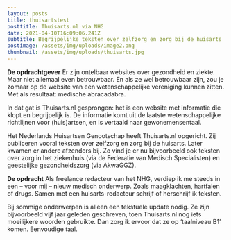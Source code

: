 ```yaml
---
layout: posts
title: thuisartstest
posttitle: Thuisarts.nl via NHG
date: 2021-04-10T16:09:06.241Z
subtitle: Begrijpelijke teksten over zelfzorg en zorg bij de huisarts
postimage: /assets/img/uploads/image2.png
thumbnail: /assets/img/uploads/thuisarts.jpg
---
```

**De opdrachtgever**
Er zijn ontelbaar websites over gezondheid en ziekte. Maar niet allemaal even betrouwbaar. En als ze wel betrouwbaar zijn, zou je zomaar op de website van een wetenschappelijke vereniging kunnen zitten. Met als resultaat: medische abracadabra.

In dat gat is Thuisarts.nl gesprongen: het is een website met informatie die klopt en begrijpelijk is. De informatie komt uit de laatste wetenschappelijke richtlijnen voor (huis)artsen, en is vertaald naar gewonemensentaal.

Het Nederlands Huisartsen Genootschap heeft Thuisarts.nl opgericht. Zij publiceren vooral teksten over zelfzorg en zorg bij de huisarts. Later kwamen er andere afzenders bij. Zo vind je er nu bijvoorbeeld ook teksten over zorg in het ziekenhuis (via de Federatie van Medisch Specialisten) en geestelijke gezondheidszorg (via AkwaGGZ).

**De opdracht**
Als freelance redacteur van het NHG, verdiep ik me steeds in een – voor mij – nieuw medisch onderwerp. Zoals maagklachten, hartfalen of drugs. Samen met een huisarts-redacteur schrijf of herschrijf ik teksten.

Bij sommige onderwerpen is alleen een tekstuele update nodig. Ze zijn bijvoorbeeld vijf jaar geleden geschreven, toen Thuisarts.nl nog iets moeilijkere woorden gebruikte. Dan zorg ik ervoor dat ze op ‘taalniveau B1’ komen. Eenvoudige taal.